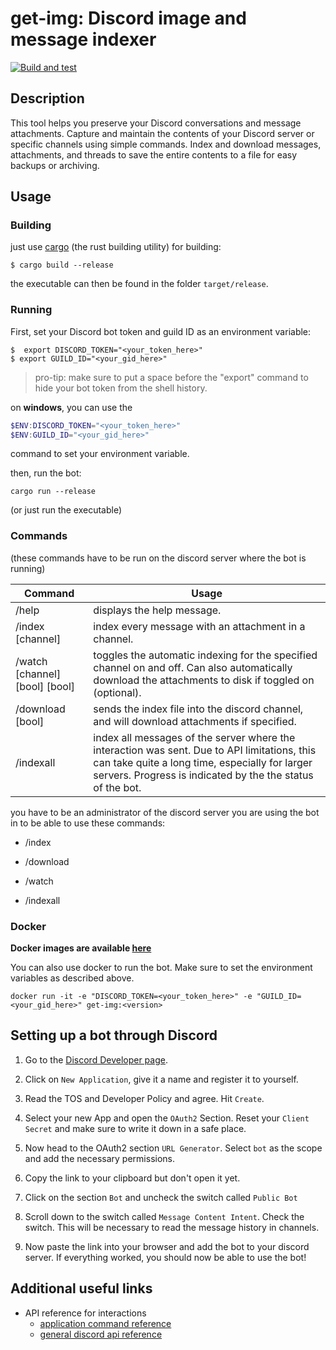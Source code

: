 # get-img: Discord image and message indexer

[![Build and test](https://github.com/ItsGamerik/get-img/actions/workflows/build.yml/badge.svg)](https://github.com/ItsGamerik/get-img/actions/workflows/build.yml)

## Description

This tool helps you preserve your Discord conversations and message attachments.
Capture and maintain the contents of your Discord server or specific channels using simple commands.
Index and download messages, attachments, and threads to save the entire contents to a file for easy backups or archiving.

## Usage
  
### Building

just use [cargo](https://www.rust-lang.org/tools/install) (the rust building utility) for building:

```shell
$ cargo build --release
```

the executable can then be found in the folder `target/release`.

### Running

First, set your Discord bot token and guild ID as an environment variable:

```shell
$  export DISCORD_TOKEN="<your_token_here>"
$ export GUILD_ID="<your_gid_here>"
```

> pro-tip: make sure to put a space before the "export" command to hide your bot token from the shell history.

on **windows**, you can use the

```powershell
$ENV:DISCORD_TOKEN="<your_token_here>"
$ENV:GUILD_ID="<your_gid_here>"
```

command to set your environment variable.


then, run the bot:

```shell
cargo run --release
```

(or just run the executable)

### Commands

(these commands have to be run on the discord server where the bot is running)

| Command                        | Usage                                                                                                                                                                                                        |
|--------------------------------|--------------------------------------------------------------------------------------------------------------------------------------------------------------------------------------------------------------|
| /help                          | displays the help message.                                                                                                                                                                                   |
| /index [channel]               | index every message with an attachment in a channel.                                                                                                                                                         |
| /watch [channel] [bool] [bool] | toggles the automatic indexing for the specified channel on and off. Can also automatically download the attachments to disk if toggled on (optional).                                                       |
| /download [bool]               | sends the index file into the discord channel, and will download attachments if specified.                                                                                                                   |
| /indexall                      | index all messages of the server where the interaction was sent. Due to API limitations, this can take quite a long time, especially for larger servers. Progress is indicated by the the status of the bot. |

you have to be an administrator of the discord server you are using the bot in to be able to use these commands:  

- /index

- /download

- /watch

- /indexall

### Docker

**Docker images are available [here](https://hub.docker.com/r/gamerik/get-img)**

You can also use docker to run the bot. Make sure to set the environment variables as described above.

```shell
docker run -it -e "DISCORD_TOKEN=<your_token_here>" -e "GUILD_ID=<your_gid_here>" get-img:<version>
```

## Setting up a bot through Discord

1. Go to the [Discord Developer page](https://discord.com/developers/applications).

2. Click on `New Application`, give it a name and register it to yourself.

3. Read the TOS and Developer Policy and agree. Hit `Create`.

4. Select your new App and open the `OAuth2` Section. Reset your `Client Secret` and make sure to write it down in a safe place.

5. Now head to the OAuth2 section `URL Generator`. Select `bot` as the scope and add the necessary permissions.

6. Copy the link to your clipboard but don't open it yet.

7. Click on the section `Bot` and uncheck the switch called `Public Bot`

8. Scroll down to the switch called `Message Content Intent`. Check the switch. This will be necessary to read the message history in channels.

9. Now paste the link into your browser and add the bot to your discord server. If everything worked, you should now be able to use the bot!

## Additional useful links

- API reference for interactions
  - [application command reference](https://discord.com/developers/docs/interactions/application-commands)
  - [general discord api reference](https://discord.com/developers/docs/reference)
